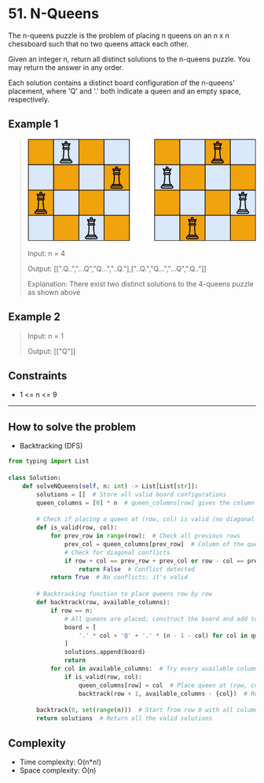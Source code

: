 # 51. N-Queens

<Badge type="danger" text="Hard" /> [<Badge type="info" text="LeetCode" />](https://leetcode.com/problems/n-queens/)

The n-queens puzzle is the problem of placing n queens on an n x n chessboard such that no two queens attack each other.

Given an integer n, return all distinct solutions to the n-queens puzzle. You may return the answer in any order.

Each solution contains a distinct board configuration of the n-queens' placement, where 'Q' and '.' both indicate a queen and an empty space, respectively.

## Example 1
>![51. N-Queens](../images/51.jpg)
>
> Input: n = 4
>
> Output: [[".Q..","...Q","Q...","..Q."],["..Q.","Q...","...Q",".Q.."]]
>
> Explanation: There exist two distinct solutions to the 4-queens puzzle as shown above

## Example 2
> Input: n = 1
>
> Output: [["Q"]]

## Constraints
- 1 <= n <= 9

---

## How to solve the problem

- Backtracking (DFS)

```python
from typing import List

class Solution:
    def solveNQueens(self, n: int) -> List[List[str]]:
        solutions = []  # Store all valid board configurations
        queen_columns = [0] * n  # queen_columns[row] gives the column index for the queen in that row

        # Check if placing a queen at (row, col) is valid (no diagonal attacks)
        def is_valid(row, col):
            for prev_row in range(row):  # Check all previous rows
                prev_col = queen_columns[prev_row]  # Column of the queen in the previous row
                # Check for diagonal conflicts
                if row + col == prev_row + prev_col or row - col == prev_row - prev_col:
                    return False  # Conflict detected
            return True  # No conflicts; it's valid

        # Backtracking function to place queens row by row
        def backtrack(row, available_columns):
            if row == n:
                # All queens are placed; construct the board and add to solutions
                board = [
                    '.' * col + 'Q' + '.' * (n - 1 - col) for col in queen_columns
                ]
                solutions.append(board)
                return
            for col in available_columns:  # Try every available column for this row
                if is_valid(row, col):
                    queen_columns[row] = col  # Place queen at (row, col)
                    backtrack(row + 1, available_columns - {col})  # Recurse to next row, removing this column

        backtrack(0, set(range(n)))  # Start from row 0 with all columns available
        return solutions  # Return all the valid solutions

```

## Complexity
- Time complexity: O(n*n!)
- Space complexity: O(n)
